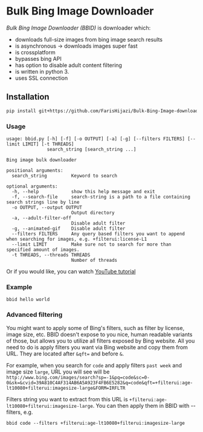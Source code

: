 Bulk Bing Image Downloader
==========================
*Bulk Bing Image Downloader (BBID)* is downloader which:
- downloads full-size images from bing image search results
- is asynchronous -> downloads images super fast
- is crossplatform
- bypasses bing API
- has option to disable adult content filtering
- is written in python 3.
- uses SSL connection

## Installation

```sh
pip install git+https://github.com/FarisHijazi/Bulk-Bing-Image-downloader
```

### Usage
```
usage: bbid.py [-h] [-f] [-o OUTPUT] [-a] [-g] [--filters FILTERS] [--limit LIMIT] [-t THREADS]
               search_string [search_string ...]

Bing image bulk downloader

positional arguments:
  search_string         Keyword to search

optional arguments:
  -h, --help            show this help message and exit
  -f, --search-file     search-string is a path to a file containing search strings line by line
  -o OUTPUT, --output OUTPUT
                        Output directory
  -a, --adult-filter-off
                        Disable adult filter
  -g, --animated-gif    Disable adult filter
  --filters FILTERS     Any query based filters you want to append when searching for images, e.g. +filterui:license-L1  
  --limit LIMIT         Make sure not to search for more than specified amount of images.
  -t THREADS, --threads THREADS
                        Number of threads
```
Or if you would like, you can watch [YouTube tutorial](https://youtu.be/nJ4CixTsYQI)

### Example

`bbid hello world`

### Advanced filtering
You might want to apply some of Bing's filters, such as filter by license, image size, etc.
BBID doesn't expose to you nice, human readable variants of those, but allows you to utilize all filters exposed by Bing website.
All you need to do is apply filters you want via Bing website and copy them from URL. They are located after `&qft=` and before `&`.

For example, when you search for `code` and apply filters `past week` and image size `large`, URL you will see will be
`http://www.bing.com/images/search?sp=-1&pq=code&sc=0-0&sk=&cvid=39A810C4AF314AB6A5A923F4FB6E5282&q=code&qft=+filterui:age-lt10080+filterui:imagesize-large&FORM=IRFLTR`

Filters string you want to extract from this URL is `+filterui:age-lt10080+filterui:imagesize-large`. You can then apply them in BBID with --filters, e.g.
```
bbid code --filters +filterui:age-lt10080+filterui:imagesize-large
```
